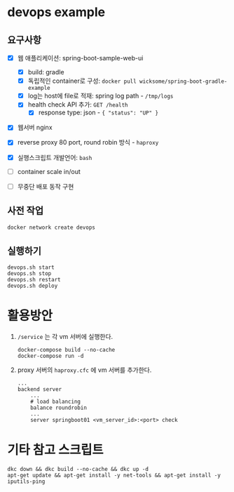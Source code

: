 # devops example

## 요구사항

- [x] 웹 애플리케이션: spring-boot-sample-web-ui
  - [x] build: gradle
  - [x] 독립적인 container로 구성: `docker pull wicksome/spring-boot-gradle-example`
  - [x] log는 host에 file로 적재: spring log path - `/tmp/logs`
  - [x] health check API 추가: `GET /health`
    - [x] response type: json - `{ "status": "UP" }`
- [x] 웹서버 nginx
- [x] reverse proxy 80 port, round robin 방식 - `haproxy`
- [x] 실행스크립트 개발언어: `bash`
- [ ] container scale in/out
- [ ] 무중단 배포 동작 구현


## 사전 작업

```bash
docker network create devops
```

## 실행하기

```
devops.sh start
devops.sh stop
devops.sh restart
devops.sh deploy
```

# 활용방안

1. `/service` 는 각 vm 서버에 실행한다.
    ```
    docker-compose build --no-cache
    docker-compose run -d
    ```
2. proxy 서버의 `haproxy.cfc` 에 vm 서버를 추가한다.
    ```
    ...
    backend server
        ...
        # load balancing
        balance roundrobin
        ...
        server springboot01 <vm_server_id>:<port> check
    ```

# 기타 참고 스크립트

```
dkc down && dkc build --no-cache && dkc up -d
apt-get update && apt-get install -y net-tools && apt-get install -y iputils-ping
```
